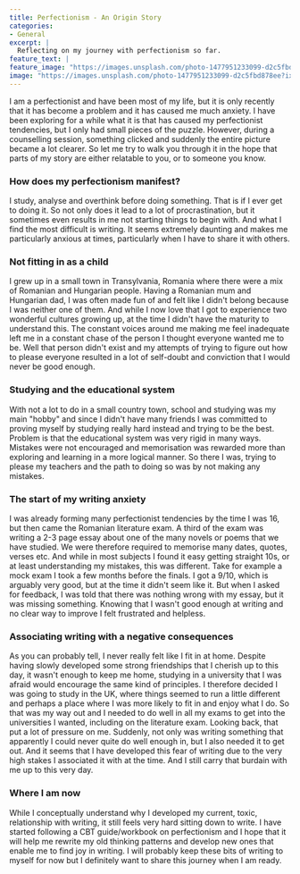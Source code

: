 ```yaml
---
title: Perfectionism - An Origin Story
categories:
- General
excerpt: |
  Reflecting on my journey with perfectionism so far.
feature_text: |
feature_image: "https://images.unsplash.com/photo-1477951233099-d2c5fbd878ee?ixlib=rb-1.2.1&ixid=MnwxMjA3fDB8MHxwaG90by1wYWdlfHx8fGVufDB8fHx8&auto=format&fit=crop&w=2070&q=80"
image: "https://images.unsplash.com/photo-1477951233099-d2c5fbd878ee?ixlib=rb-1.2.1&ixid=MnwxMjA3fDB8MHxwaG90by1wYWdlfHx8fGVufDB8fHx8&auto=format&fit=crop&w=2070&q=80"
---
```



I am a perfectionist and have been most of my life, but it is only recently that it has become a problem and it has caused me much anxiety. I have been exploring for a while what it is that has caused my perfectionist tendencies, but I only had small pieces of the puzzle. However, during a counselling session, something clicked and suddenly the entire picture became a lot clearer. So let me try to walk you through it in the hope that parts of my story are either relatable to you, or to someone you know.

### How does my perfectionism manifest?
I study, analyse and overthink before doing something. That is if I ever get to doing it. So not only does it lead to a lot of procrastination, but it sometimes even results in me not starting things to begin with. And what I find the most difficult is writing. It seems extremely daunting and makes me particularly anxious at times, particularly when I have to share it with others.

### Not fitting in as a child
I grew up in a small town in Transylvania, Romania where there were a mix of Romanian and Hungarian people. Having a Romanian mum and Hungarian dad, I was often made fun of and felt like I didn't belong because I was neither one of them. And while I now love that I got to experience two wonderful cultures growing up, at the time I didn't have the maturity to understand this. The constant voices around me making me feel inadequate left me in a constant chase of the person I thought everyone wanted me to be. Well that person didn't exist and my attempts of trying to figure out how to please everyone resulted in a lot of self-doubt and conviction that I would never be good enough.

### Studying and the educational system
With not a lot to do in a small country town, school and studying was my main "hobby" and since I didn't have many friends I was committed to proving myself by studying really hard instead and trying to be the best. Problem is that the educational system was very rigid in many ways. Mistakes were not encouraged and memorisation was rewarded more than exploring and learning in a more logical manner. So there I was, trying to please my teachers and the path to doing so was by not making any mistakes.

### The start of my writing anxiety
I was already forming many perfectionist tendencies by the time I was 16, but then came the Romanian literature exam. A third of the exam was writing a 2-3 page essay about one of the many novels or poems that we have studied. We were therefore required to memorise many dates, quotes, verses etc. And while in most subjects I found it easy getting straight 10s, or at least understanding my mistakes, this was different. Take for example a mock exam I took a few months before the finals. I got a 9/10, which is arguably very good, but at the time it didn't seem like it. But when I asked for feedback, I was told that there was nothing wrong with my essay, but it was missing something. Knowing that I wasn't good enough at writing and no clear way to improve I felt frustrated and helpless.

### Associating writing with a negative consequences
As you can probably tell, I never really felt like I fit in at home. Despite having slowly developed some strong friendships that I cherish up to this day, it wasn't enough to keep me home, studying in a university that I was afraid would encourage the same kind of principles. I therefore decided I was going to study in the UK, where things seemed to run a little different and perhaps a place where I was more likely to fit in and enjoy what I do. So that was my way out and I needed to do well in all my exams to get into the universities I wanted, including on the literature exam. Looking back, that put a lot of pressure on me. Suddenly, not only was writing something that apparently I could never quite do well enough in, but I also needed it to get out. And it seems that I have developed this fear of writing due to the very high stakes I associated it with at the time. And I still carry that burdain with me up to this very day.

### Where I am now
While I conceptually understand why I developed my current, toxic, relationship with writing, it still feels very hard sitting down to write. I have started following a CBT guide/workbook on perfectionism and I hope that it will help me rewrite my old thinking patterns and develop new ones that enable me to find joy in writing. I will probably keep these bits of writing to myself for now but I definitely want to share this journey when I am ready.
